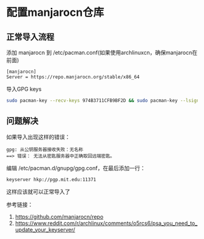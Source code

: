 # 配置manjarocn仓库

## 正常导入流程
添加 manjarocn 到 /etc/pacman.conf(如果使用archlinuxcn，确保manjarocn在前面)  
```
[manjarocn]
Server = https://repo.manjarocn.org/stable/x86_64
```
导入GPG keys  
```bash
sudo pacman-key --recv-keys 974B3711CFB9BF2D && sudo pacman-key --lsign-key 974B3711CFB9BF2D
```

## 问题解决
如果导入出现这样的错误：  
```
gpg: 从公钥服务器接收失败：无名称
==> 错误： 无法从密匙服务器中正确取回远端密匙。
```
编辑 /etc/pacman.d/gnupg/gpg.conf，在最后添加一行：  
```
keyserver hkp://pgp.mit.edu:11371
```
这样应该就可以正常导入了  


参考链接：  
1. https://github.com/manjarocn/repo
2. https://www.reddit.com/r/archlinux/comments/o5rcs6/psa_you_need_to_update_your_keyserver/
